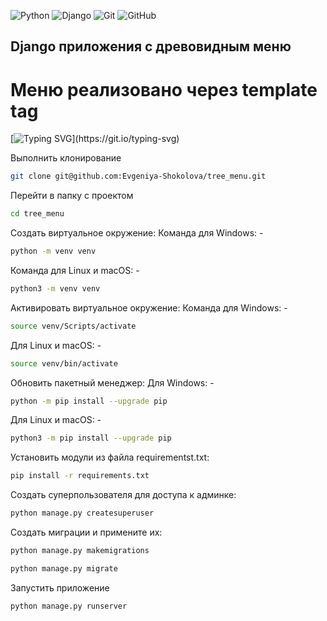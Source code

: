 ![Python](https://img.shields.io/badge/python-3670A0?style=for-the-badge&logo=python&logoColor=ffdd54)
![Django](https://img.shields.io/badge/django-%23092E20.svg?style=for-the-badge&logo=django&logoColor=white)
![Git](https://img.shields.io/badge/git-%23F05033.svg?style=for-the-badge&logo=git&logoColor=white)
![GitHub](https://img.shields.io/badge/github-%23121011.svg?style=for-the-badge&logo=github&logoColor=white)


## Django приложения с древовидным меню

# Меню реализовано через template tag

[![Typing SVG](https://readme-typing-svg.herokuapp.com?color=%236BCF7&lines=Как+запустить+проект+Reviews:)](https://git.io/typing-svg)


Выполнить клонирование
```bash
git clone git@github.com:Evgeniya-Shokolova/tree_menu.git
```
Перейти в папку с проектом
```bash
cd tree_menu
```
Создать виртуальное окружение:
   Команда для Windows: -
```bash
python -m venv venv
```
Команда для Linux и macOS: - 
```bash
python3 -m venv venv
```
Активировать виртуальное окружение:
   Команда для Windows: -
```bash
source venv/Scripts/activate
```
Для Linux и macOS: -
```bash
source venv/bin/activate
```
Обновить пакетный менеджер:
   Для Windows: -
```bash
python -m pip install --upgrade pip
```
Для Linux и macOS: -
```bash
python3 -m pip install --upgrade pip
```
Установить модули из файла requirementst.txt:
```bash
pip install -r requirements.txt
```
Создать суперпользователя для доступа к админке:
```bash
python manage.py createsuperuser
```
Создать миграции и примените их:
```bash
python manage.py makemigrations
```
```bash
python manage.py migrate
```
Запустить приложение
```bash
python manage.py runserver
```






